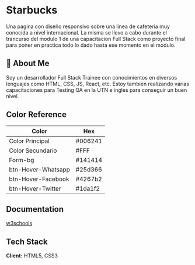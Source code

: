 
# Starbucks 

Una pagina con diseño responsivo sobre una linea de cafeteria muy conocida a nivel internacional. La misma se llevo a cabo durante el trancurso del modulo 1 de una capacitacion Full Stack como proyecto final para poner en practica todo lo dado hasta ese momento en el modulo.






## 🚀 About Me
Soy un desarrollador Full Stack Trainee con conocimientos en diversos lenguajes como HTML, CSS, JS, React, etc. Estoy tambien realizando varias capacitaciones para Testing QA en la UTN e ingles para conseguir un buen nivel.

## Color Reference

| Color             | Hex                                                                |
| ----------------- | ------------------------------------------------------------------ |
| Color Principal | #006241 |
| Color Secundario | #FFF |
| Form-bg | #141414 |
| btn-Hover-Whatsapp | #25d366 |
| btn-Hover-Facebook | #4267b2 |
| btn-Hover-Twitter | #1da1f2 |


## Documentation

[w3schools](https://www.w3schools.com/)



## Tech Stack

**Client:** HTML5, CSS3


